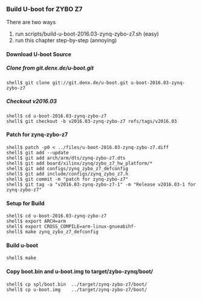 ### Build U-boot for ZYBO Z7

There are two ways

1. run scripts/build-u-boot-2016.03-zynq-zybo-z7.sh (easy)
2. run this chapter step-by-step (annoying)

#### Download U-boot Source

##### Clone from git.denx.de/u-boot.git

```console
shell$ git clone git://git.denx.de/u-boot.git u-boot-2016.03-zynq-zybo-z7
```

##### Checkout v2016.03

```console
shell$ cd u-boot-2016.03-zynq-zybo-z7
shell$ git checkout -b v2016.03-zynq-zybo-z7 refs/tags/v2016.03
```

#### Patch for zynq-zybo-z7

```console
shell$ patch -p0 < ../files/u-boot-2016.03-zynq-zybo-z7.diff
shell$ git add --update
shell$ git add arch/arm/dts/zynq-zybo-z7.dts
shell$ git add board/xilinx/zynq/zybo_z7_hw_platform/*
shell$ git add configs/zynq_zybo_z7_defconfig
shell$ git add include/configs/zynq_zybo_z7.h
shell$ git commit -m "patch for zynq-zybo-z7"
shell$ git tag -a "v2016.03-zynq-zybo-z7-1" -m "Release v2016.03-1 for zynq-zybo-z7"
```

#### Setup for Build 

```console
shell$ cd u-boot-2016.03-zynq-zybo-z7
shell$ export ARCH=arm
shell$ export CROSS_COMPILE=arm-linux-gnueabihf-
shell$ make zynq_zybo_z7_defconfig
```

#### Build u-boot

```console
shell$ make
```

#### Copy boot.bin and u-boot.img to target/zybo-zynq/boot/

```console
shell$ cp spl/boot.bin  ../target/zynq-zybo-z7/boot/
shell$ cp u-boot.img    ../target/zynq-zybo-z7/boot/
```


